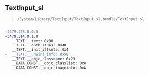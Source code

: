 ## TextInput_sl

> `/System/Library/TextInput/TextInput_sl.bundle/TextInput_sl`

```diff

-3479.228.0.0.0
+3479.314.0.1.0
   __TEXT.__text: 0x90
   __TEXT.__auth_stubs: 0x40
   __TEXT.__init_offsets: 0x4
-  __TEXT.__unwind_info: 0x58
   __TEXT.__objc_classname: 0x23
   __DATA_CONST.__objc_classlist: 0x8
   __DATA_CONST.__objc_imageinfo: 0x8

```
